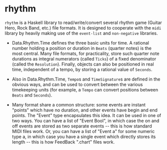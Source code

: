 rhythm
======

`rhythm` is a Haskell library to read/write/convert several rhythm game (Guitar
Hero, Rock Band, etc.) file formats. It is designed to cooperate with the `midi`
library by heavily making use of the `event-list` and `non-negative` libraries.

* Data.Rhythm.Time defines the three basic units for time. A rational number
holding a position or duration in `Beats` (quarter notes) is the most central.
Many file formats, for practicality, store such quarter note durations as
integral numerators (called `Ticks`) of a fixed denominator (called the
`Resolution`). Finally, objects can also be positioned in real time,
independent of a tempo, by storing a rational value of `Seconds`.

* Also in Data.Rhythm.Time, `Tempo`s and `TimeSignature`s are defined in the
obvious ways, and can be used to convert between the various timekeeping units
(for example, a `Tempo` can convert positions between `Beats` and `Seconds`).

* Many format share a common structure: some events are instant "points" which
have no duration, and other events have begin and end points. The "Event" type
encapsulates this idea. It can be used in one of two ways. You can have a list
of "Event Bool", in which case the on and off events are stored as two separate
events -- this is how standard MIDI files work. Or, you can have a list of
"Event a" for some numeric type a, in which case you have a single event which
directly stores its length -- this is how FeedBack ".chart" files work.
